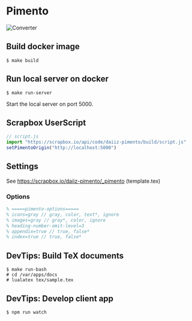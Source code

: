 # Pimento

![Converter](https://github.com/daiiz/pimento/workflows/Converter/badge.svg)

## Build docker image
```
$ make build
```

## Run local server on docker
```
$ make run-server
```
Start the local server on port 5000.

## Scrapbox UserScript
```js
// script.js
import "https://scrapbox.io/api/code/daiiz-pimento/build/script.js"
setPimentoOrigin("http://localhost:5000")
```

## Settings
See https://scrapbox.io/daiiz-pimento/_pimento (template.tex)

### Options
```tex
% =====pimento-options=====
% icons=gray // gray, color, text*, ignore
% images=gray // gray*, color, ignore
% heading-number-omit-level=3
% appendix=true // true, false*
% index=true // true, false*
```

## DevTips: Build TeX documents
```
$ make run-bash
# cd /var/apps/docs
# lualatex tex/sample.tex
```

## DevTips: Develop client app
```
$ npm run watch
```
